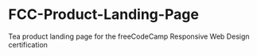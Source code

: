 # FCC-Product-Landing-Page
Tea product landing page for the freeCodeCamp Responsive Web Design certification
